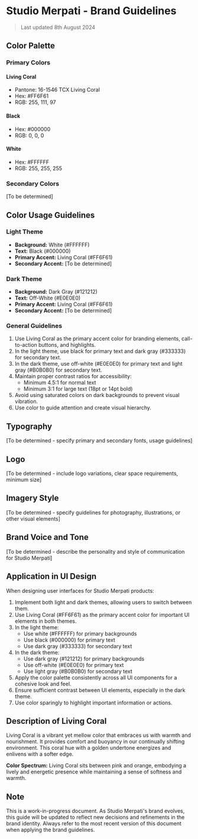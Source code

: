 # Studio Merpati - Brand Guidelines
> Last updated 8th August 2024

## Color Palette

### Primary Colors

#### Living Coral
- Pantone: 16-1546 TCX Living Coral
- Hex: #FF6F61
- RGB: 255, 111, 97

#### Black
- Hex: #000000
- RGB: 0, 0, 0

#### White
- Hex: #FFFFFF
- RGB: 255, 255, 255

### Secondary Colors
[To be determined]

## Color Usage Guidelines

### Light Theme
- **Background:** White (#FFFFFF)
- **Text:** Black (#000000)
- **Primary Accent:** Living Coral (#FF6F61)
- **Secondary Accent:** [To be determined]

### Dark Theme
- **Background:** Dark Gray (#121212)
- **Text:** Off-White (#E0E0E0)
- **Primary Accent:** Living Coral (#FF6F61)
- **Secondary Accent:** [To be determined]

### General Guidelines
1. Use Living Coral as the primary accent color for branding elements, call-to-action buttons, and highlights.
2. In the light theme, use black for primary text and dark gray (#333333) for secondary text.
3. In the dark theme, use off-white (#E0E0E0) for primary text and light gray (#B0B0B0) for secondary text.
4. Maintain proper contrast ratios for accessibility:
   - Minimum 4.5:1 for normal text
   - Minimum 3:1 for large text (18pt or 14pt bold)
5. Avoid using saturated colors on dark backgrounds to prevent visual vibration.
6. Use color to guide attention and create visual hierarchy.

## Typography
[To be determined - specify primary and secondary fonts, usage guidelines]

## Logo
[To be determined - include logo variations, clear space requirements, minimum size]

## Imagery Style
[To be determined - specify guidelines for photography, illustrations, or other visual elements]

## Brand Voice and Tone
[To be determined - describe the personality and style of communication for Studio Merpati]

## Application in UI Design

When designing user interfaces for Studio Merpati products:

1. Implement both light and dark themes, allowing users to switch between them.
2. Use Living Coral (#FF6F61) as the primary accent color for important UI elements in both themes.
3. In the light theme:
   - Use white (#FFFFFF) for primary backgrounds
   - Use black (#000000) for primary text
   - Use dark gray (#333333) for secondary text
4. In the dark theme:
   - Use dark gray (#121212) for primary backgrounds
   - Use off-white (#E0E0E0) for primary text
   - Use light gray (#B0B0B0) for secondary text
5. Apply the color palette consistently across all UI components for a cohesive look and feel.
6. Ensure sufficient contrast between UI elements, especially in the dark theme.
7. Use color sparingly to highlight important information or actions.

## Description of Living Coral

Living Coral is a vibrant yet mellow color that embraces us with warmth and nourishment. It provides comfort and buoyancy in our continually shifting environment. This coral hue with a golden undertone energizes and enlivens with a softer edge.

**Color Spectrum:** Living Coral sits between pink and orange, embodying a lively and energetic presence while maintaining a sense of softness and warmth.

## Note

This is a work-in-progress document. As Studio Merpati's brand evolves, this guide will be updated to reflect new decisions and refinements in the brand identity. Always refer to the most recent version of this document when applying the brand guidelines.
